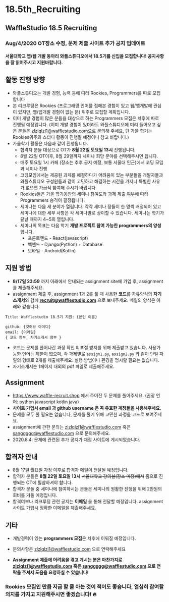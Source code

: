 # 18.5th_Recruiting

## WaffleStudio 18.5 Recruiting

### Aug/4/2020 OT장소 수정, 문제 제출 사이트 추가 공지 업데이트

#### 서울대학교 앱/웹 개발 동아리 와플스튜디오에서 18.5기를 신입을 모집합니다! 공지사항을 잘 읽어주시고 지원바랍니다.

## 활동 진행 방향
- 와플스튜디오는 개발 경험, 능력 등에 따라 Rookies, Programmers를 따로 모집합니다
- 본 리크루팅은 Rookies (프로그래밍 언어를 접해본 경험이 있고 웹/앱개발에 관심이 있지만, 웹/앱개발 경험이 없는 분) 위주로 모집할 계획입니다.
- 이미 개발 경험이 많은 분들을 대상으로 하는 Programmers 모집은 차후에 따로 진행될 예정입니다.
(이미 개발 경험이 있더라도 와플스튜디오에 미리 들어오고 싶은 분들은 zlzlqlzl1@wafflestudio.com으로 문의해 주세요, 단 가을 학기는 Rookies위주의 스터디 활동이 진행될 예정이니 참고 바랍니다.)
- 가을학기 활동은 다음과 같이 진행됩니다.
    * 합격자 분들 대상으로 OT가 **8월 22일 토요일 13시** 진행됩니다.
    * 8월 22일 OT이후, 8월 29일까지 세미나 희망 분야를 선택해주시면 됩니다.
    * 매주 토요일 1시 카페 (장소는 추후 공지 예정, 보통 서울대 인근)에서 코딩 모임과 세미나 진행
    * 코딩모임에서는 제공된 과제를 해결하다가 어려움이 있는 부분들을 개발자들과 와플스튜디오 구성원들과 같이 고민하고 해결하는 시간을 가지니 특별한 사유가 없으면 가급적 참여해 주시기 바랍니다.
    * Rookies들은 가을 학기동안의 세미나 참여도와 과제 제출 여부에 따라 Programmers 승격이 결정됩니다.
    * 세미나는 다음 세 분야가 열립니다. 각각 세미나 장들이 한 명씩 배정되어 있고 세미나에 대한 세부 사항은 각 세미나별로 상이할 수 있습니다. 세미나는 학기가 끝날 때까지 4~5회 열립니다.
    * 세미나의 목표는 다음 학기 **개발 프로젝트 참여 가능한 programmers의 양성**입니다.
        * 프론트엔드 - React(javascript)
        * 백엔드 - Django(Python) + Database
        * 모바일 - Android(Kotlin)

## 지원 방법
- **8/17일 23:59** 까지 아래에서 안내되는 assignment site에 가입 후, assignment를 제출해주세요.
- assignment 제출 후, assignment 1과 2를 풀 때 사용한 **코드**를 자유양식의 **자기소개서**와 함께 **recruit@wafflestudio.com** 으로 보내주세요. 메일의 양식은 아래와 같습니다.
```
Title: Wafflestudio 18.5기 지원: {본인 이름}

github: {깃허브 아이디}
email: {이메일}
{ 코드 첨부, 자기소개서 첨부 }
```
- 코드는 문제를 풀어나간 과정 확인 & 표절 방지를 위해 제출받고 있습니다. 사용가능한 언어는 제한이 없으며, 각 과제별로 `assign1.py`, `assign2.py` 와 같이 단일 파일의 형태로 2개를 제출해주세요. 실행 방법이나 환경을 명시할 필요는 없습니다.
- 자기소개서는 1페이지 내외의 pdf 파일로 제출해주세요.

## Assignment
- https://www.waffle-recruit.shop 에서 주어진 두 문제를 풀어주세요. (권장 언어: python javascript kotlin java)
- **사이트 가입시 email 과 github username 은 꼭 유효한 계정들을 사용해주세요.**
- 문제를 모두 풀 필요는 없습니다, 문제를 풀기 위해 고민한 과정을 코드로 보여주세요.
- assignment에 관한 문의는 zlzlqlzl1@wafflestudio.com 혹은 sanggggg@wafflestudio.com 으로 문의해주세요.
- 2020.8.4: 문제에 관련된 추가 공지가 채점 사이트에 게시되었습니다.

## 합격자 안내
- 8월 17일 월요일 자정 이후로 합격자 메일이 전달될 예정입니다.
- 합격자 분들은 **8월 22일 토요일 13시** ~~서울대학교 강의실(장소 미정)에서~~ 줌으로 진행되는 OT에 필참하셔야 합니다.
- 합격자 분들 중 세미나에 참여하시는 분들은 세미나의 원활한 진행을 위해 2만원의 회비를 거둘 예정입니다.
- 합격여부나 리크루팅 관련 공지는 **이메일** 을 통해 전달할 예정입니다. assignment 사이트 가입시 정확한 이메일을 제출해주세요.

## 기타
* 개발경력이 있는 **programmers 모집**은 차후에 이뤄질 예정입니다.
* 문의사항은 zlzlqlzl1@wafflestudio.com 으로 연락해주세요

* **Assignment 제출에 어려움을 겪고 계시는 분은 마찬가지로 zlzlqlzl1@wafflestudio.com 혹은 sanggggg@wafflestudio.com 으로 연락을 주셔서 도움을 요청하실 수 있습니다!**

### Rookies 모집인 만큼 지금 할 줄 아는 것이 적어도 좋습니다, 열심히 참여할 의지를 가지고 지원해주시면 좋겠습니다! :fire:

